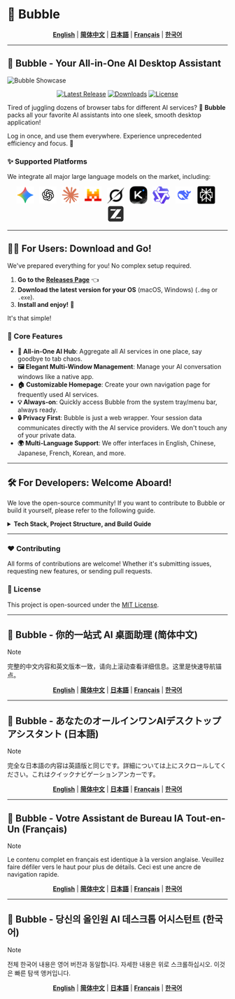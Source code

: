 # 🫧 Bubble

<p align="center">
  <strong><a href="#english">English</a></strong> | 
  <strong><a href="#zh-cn">简体中文</a></strong> | 
  <strong><a href="#ja">日本語</a></strong> | 
  <strong><a href="#fr">Français</a></strong> | 
  <strong><a href="#ko">한국어</a></strong>
</p>

---

<a name="english"></a>
## 🫧 Bubble - Your All-in-One AI Desktop Assistant

![Bubble Showcase](https://user-images.githubusercontent.com/12345/your-showcase-image.gif)  <!-- Please replace with your app showcase GIF -->

<p align="center">
  <a href="https://github.com/your-username/Bubble/releases"><img src="https://img.shields.io/github/v/release/your-username/Bubble?style=for-the-badge" alt="Latest Release"></a>
  <a href="#"><img src="https://img.shields.io/github/downloads/your-username/Bubble/total?style=for-the-badge" alt="Downloads"></a>
  <a href="./LICENSE"><img src="https://img.shields.io/github/license/your-username/Bubble?style=for-the-badge" alt="License"></a>
</p>

Tired of juggling dozens of browser tabs for different AI services? 🤯 **Bubble** packs all your favorite AI assistants into one sleek, smooth desktop application!

Log in once, and use them everywhere. Experience unprecedented efficiency and focus. 🚀

### ✨ Supported Platforms

We integrate all major large language models on the market, including:

<p align="center">
  <img src="src/bubble/assets/icons/gemini.png" width="40" alt="Gemini"> &nbsp;
  <img src="src/bubble/assets/icons/openai.png" width="40" alt="OpenAI"> &nbsp;
  <img src="src/bubble/assets/icons/claude.png" width="40" alt="Claude"> &nbsp;
  <img src="src/bubble/assets/icons/mistral.png" width="40" alt="Mistral"> &nbsp;
  <img src="src/bubble/assets/icons/grok.png" width="40" alt="Grok"> &nbsp;
  <img src="src/bubble/assets/icons/kimi.png" width="40" alt="Kimi"> &nbsp;
  <img src="src/bubble/assets/icons/qwen.png" width="40" alt="Qwen"> &nbsp;
  <img src="src/bubble/assets/icons/deepseek.png" width="40" alt="DeepSeek"> &nbsp;
  <img src="src/bubble/assets/icons/perplexity.png" width="40" alt="Perplexity"> &nbsp;
  <img src="src/bubble/assets/icons/zai.png" width="40" alt="Zai"> &nbsp;
  <!-- and more... -->
</p>

---

## 👨‍💻 For Users: Download and Go!

We've prepared everything for you! No complex setup required.

1.  **Go to the [Releases Page](https://github.com/your-username/Bubble/releases)** 👈
2.  **Download the latest version for your OS** (macOS, Windows) (`.dmg` or `.exe`).
3.  **Install and enjoy!** 🎉

It's that simple!

### 🌟 Core Features

*   **🧠 All-in-One AI Hub**: Aggregate all AI services in one place, say goodbye to tab chaos.
*   **🖼️ Elegant Multi-Window Management**: Manage your AI conversation windows like a native app.
*   **🏠 Customizable Homepage**: Create your own navigation page for frequently used AI services.
*   **💡 Always-on**: Quickly access Bubble from the system tray/menu bar, always ready.
*   **🔒 Privacy First**: Bubble is just a web wrapper. Your session data communicates directly with the AI service providers. We don't touch any of your private data.
*   **🌍 Multi-Language Support**: We offer interfaces in English, Chinese, Japanese, French, Korean, and more.

---

## 🛠️ For Developers: Welcome Aboard!

We love the open-source community! If you want to contribute to Bubble or build it yourself, please refer to the following guide.

<details>
<summary><strong>Tech Stack, Project Structure, and Build Guide</strong></summary>

### 🤖 Tech Stack

*   **Core Framework**: Python
*   **GUI**: `pywebview` (a lightweight cross-platform webview wrapper)
*   **Bundler**: `pyinstaller`

### 📂 Project Structure

```
/Users/sugeh/Documents/Project/Bubble/
├── Bubble.py             # Application main entry point
├── requirements.txt      # Python dependencies
├── setup.py              # Build configuration
├── src/
│   └── bubble/
│       ├── app.py        # Core app logic and window management
│       ├── main.py       # Main program startup script
│       ├── components/   # UI and feature modules (config, homepage, etc.)
│       ├── models/       # AI window and platform configuration
│       ├── assets/       # Static assets like icons, CSS, JS
│       └── i18n/         # Internationalization language files
├── tools/
│   └── build_macos.sh    # macOS build script
└── ...
```

### ⚙️ Running from Source

1.  **Clone the repository**
    ```bash
    git clone https://github.com/your-username/Bubble.git
    cd Bubble
    ```

2.  **Create and activate a virtual environment**
    ```bash
    python3 -m venv venv
    source venv/bin/activate
    ```

3.  **Install dependencies**
    ```bash
    pip install -r requirements.txt
    ```

4.  **Run the application**
    ```bash
    python Bubble.py
    ```

### 📦 How to Package

We provide convenient packaging scripts.

*   **macOS**:
    ```bash
    sh tools/build_macos.sh
    ```
*   **Windows** (make sure you have `pyinstaller` installed):
    ```bash
    pyinstaller --noconfirm --onedir --windowed --icon "src/bubble/logo/icon.ico" --name "Bubble" "Bubble.py"
    ```
The packaged application will appear in the `dist` directory.

</details>

---

### ❤️ Contributing

All forms of contributions are welcome! Whether it's submitting issues, requesting new features, or sending pull requests.

### 📜 License

This project is open-sourced under the [MIT License](./LICENSE).

---

<a name="zh-cn"></a>
## 🫧 Bubble - 你的一站式 AI 桌面助理 (简体中文)

> [!NOTE]
> 完整的中文内容和英文版本一致，请向上滚动查看详细信息。这里是快速导航锚点。

<p align="center">
  <strong><a href="#english">English</a></strong> | 
  <strong><a href="#zh-cn">简体中文</a></strong> | 
  <strong><a href="#ja">日本語</a></strong> | 
  <strong><a href="#fr">Français</a></strong> | 
  <strong><a href="#ko">한국어</a></strong>
</p>

---

<a name="ja"></a>
## 🫧 Bubble - あなたのオールインワンAIデスクトップアシスタント (日本語)

> [!NOTE]
> 完全な日本語の内容は英語版と同じです。詳細については上にスクロールしてください。これはクイックナビゲーションアンカーです。

<p align="center">
  <strong><a href="#english">English</a></strong> | 
  <strong><a href="#zh-cn">简体中文</a></strong> | 
  <strong><a href="#ja">日本語</a></strong> | 
  <strong><a href="#fr">Français</a></strong> | 
  <strong><a href="#ko">한국어</a></strong>
</p>

---

<a name="fr"></a>
## 🫧 Bubble - Votre Assistant de Bureau IA Tout-en-Un (Français)

> [!NOTE]
> Le contenu complet en français est identique à la version anglaise. Veuillez faire défiler vers le haut pour plus de détails. Ceci est une ancre de navigation rapide.

<p align="center">
  <strong><a href="#english">English</a></strong> | 
  <strong><a href="#zh-cn">简体中文</a></strong> | 
  <strong><a href="#ja">日本語</a></strong> | 
  <strong><a href="#fr">Français</a></strong> | 
  <strong><a href="#ko">한국어</a></strong>
</p>

---

<a name="ko"></a>
## 🫧 Bubble - 당신의 올인원 AI 데스크톱 어시스턴트 (한국어)

> [!NOTE]
> 전체 한국어 내용은 영어 버전과 동일합니다. 자세한 내용은 위로 스크롤하십시오. 이것은 빠른 탐색 앵커입니다.

<p align="center">
  <strong><a href="#english">English</a></strong> | 
  <strong><a href="#zh-cn">简体中文</a></strong> | 
  <strong><a href="#ja">日本語</a></strong> | 
  <strong><a href="#fr">Français</a></strong> | 
  <strong><a href="#ko">한국어</a></strong>
</p>